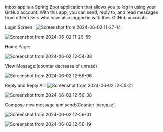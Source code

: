 Inbox app is a Spring Boot application that allows you to log in using your GitHub account. With this app, you can send, reply to, and read messages from other users who have also logged in with their GitHub accounts.

Login Screen :
![Screenshot from 2024-06-02 11-27-14](https://github.com/yathirajsalian/Inbox_app_spring-boot/assets/40449508/cdbb07f7-8a70-4b48-99dc-7811f01c7f74)

![Screenshot from 2024-06-02 11-26-59](https://github.com/yathirajsalian/Inbox_app_spring-boot/assets/40449508/1048422e-2a3c-46aa-a85e-738ec3fe55bd)

Home Page:

![Screenshot from 2024-06-02 12-54-38](https://github.com/yathirajsalian/Inbox_app_spring-boot/assets/40449508/828ae2c8-ebe4-4179-b94e-8caaf4023dc7)

View Message:(counter decrease of unread)

![Screenshot from 2024-06-02 12-55-06](https://github.com/yathirajsalian/Inbox_app_spring-boot/assets/40449508/0f0df73f-0be6-43cb-8491-e336a71c4ea3)

Reply and Reply All:
![Screenshot from 2024-06-02 12-55-21](https://github.com/yathirajsalian/Inbox_app_spring-boot/assets/40449508/bcdf2baa-dc86-411e-b04e-60dd7364eee4)

![Screenshot from 2024-06-02 12-56-38](https://github.com/yathirajsalian/Inbox_app_spring-boot/assets/40449508/46f0f65b-221b-488d-8e3d-5252312aac7c)

Compose new message and send:(Counter increase)

![Screenshot from 2024-06-02 12-56-01](https://github.com/yathirajsalian/Inbox_app_spring-boot/assets/40449508/4edf3d44-38f4-43c1-9881-9813bbf03b1e)

![Screenshot from 2024-06-02 12-56-19](https://github.com/yathirajsalian/Inbox_app_spring-boot/assets/40449508/64fd5e8e-3240-49ac-bbbd-0238de409ed8)



